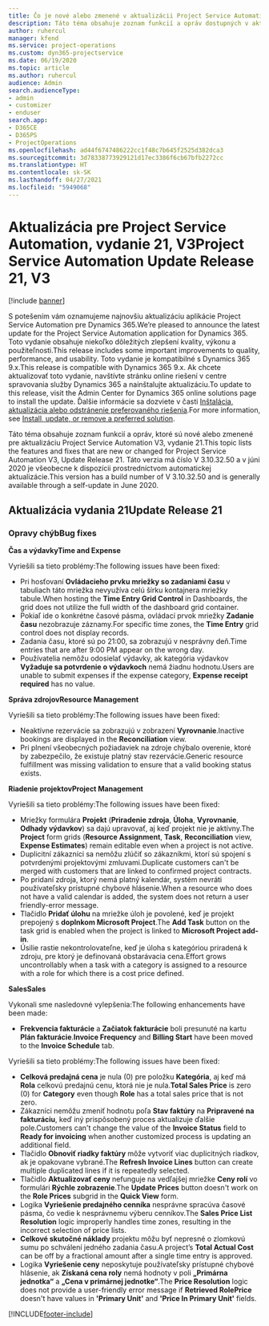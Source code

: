 ```yaml
---
title: Čo je nové alebo zmenené v aktualizácii Project Service Automation, vydanie 21, V3
description: Táto téma obsahuje zoznam funkcií a opráv dostupných v aktualizácii Project Service Automation, vydanie 21, V3
author: ruhercul
manager: kfend
ms.service: project-operations
ms.custom: dyn365-projectservice
ms.date: 06/19/2020
ms.topic: article
ms.author: ruhercul
audience: Admin
search.audienceType:
- admin
- customizer
- enduser
search.app:
- D365CE
- D365PS
- ProjectOperations
ms.openlocfilehash: ad44f6747486222cc1f48c7b645f2525d382dca3
ms.sourcegitcommit: 3d78338773929121d17ec3386f6cb67bfb2272cc
ms.translationtype: HT
ms.contentlocale: sk-SK
ms.lasthandoff: 04/27/2021
ms.locfileid: "5949068"
---
```

# <a name="project-service-automation-update-release-21-v3"></a><span data-ttu-id="da869-103">Aktualizácia pre Project Service Automation, vydanie 21, V3</span><span class="sxs-lookup"><span data-stu-id="da869-103">Project Service Automation Update Release 21, V3</span></span>

[!include [banner](../includes/psa-now-project-operations.md)]

<span data-ttu-id="da869-104">S potešením vám oznamujeme najnovšiu aktualizáciu aplikácie Project Service Automation pre Dynamics 365.</span><span class="sxs-lookup"><span data-stu-id="da869-104">We’re pleased to announce the latest update for the Project Service Automation application for Dynamics 365.</span></span> <span data-ttu-id="da869-105">Toto vydanie obsahuje niekoľko dôležitých zlepšení kvality, výkonu a použiteľnosti.</span><span class="sxs-lookup"><span data-stu-id="da869-105">This release includes some important improvements to quality, performance, and usability.</span></span> <span data-ttu-id="da869-106">Toto vydanie je kompatibilné s Dynamics 365 9.x.</span><span class="sxs-lookup"><span data-stu-id="da869-106">This release is compatible with Dynamics 365 9.x.</span></span> <span data-ttu-id="da869-107">Ak chcete aktualizovať toto vydanie, navštívte stránku online riešení v centre spravovania služby Dynamics 365 a nainštalujte aktualizáciu.</span><span class="sxs-lookup"><span data-stu-id="da869-107">To update to this release, visit the Admin Center for Dynamics 365 online solutions page to install the update.</span></span> <span data-ttu-id="da869-108">Ďalšie informácie sa dozviete v časti [Inštalácia, aktualizácia alebo odstránenie preferovaného riešenia](/power-platform/admin/install-remove-preferred-solution).</span><span class="sxs-lookup"><span data-stu-id="da869-108">For more information, see [Install, update, or remove a preferred solution](/power-platform/admin/install-remove-preferred-solution).</span></span>

<span data-ttu-id="da869-109">Táto téma obsahuje zoznam funkcií a opráv, ktoré sú nové alebo zmenené pre aktualizáciu Project Service Automation V3, vydanie 21.</span><span class="sxs-lookup"><span data-stu-id="da869-109">This topic lists the features and fixes that are new or changed for Project Service Automation V3, Update Release 21.</span></span> <span data-ttu-id="da869-110">Táto verzia má číslo V 3.10.32.50 a v júni 2020 je všeobecne k dispozícii prostredníctvom automatickej aktualizácie.</span><span class="sxs-lookup"><span data-stu-id="da869-110">This version has a build number of V 3.10.32.50 and is generally available through a self-update in June 2020.</span></span>

## <a name="update-release-21"></a><span data-ttu-id="da869-111">Aktualizácia vydania 21</span><span class="sxs-lookup"><span data-stu-id="da869-111">Update Release 21</span></span>

### <a name="bug-fixes"></a><span data-ttu-id="da869-112">Opravy chýb</span><span class="sxs-lookup"><span data-stu-id="da869-112">Bug fixes</span></span>

<span data-ttu-id="da869-113">**Čas a výdavky**</span><span class="sxs-lookup"><span data-stu-id="da869-113">**Time and Expense**</span></span>

<span data-ttu-id="da869-114">Vyriešili sa tieto problémy:</span><span class="sxs-lookup"><span data-stu-id="da869-114">The following issues have been fixed:</span></span>

- <span data-ttu-id="da869-115">Pri hosťovaní **Ovládacieho prvku mriežky so zadaniami času** v tabuliach táto mriežka nevyužíva celú šírku kontajnera mriežky tabule.</span><span class="sxs-lookup"><span data-stu-id="da869-115">When hosting the **Time Entry Grid Control** in Dashboards, the grid does not utilize the full width of the dashboard grid container.</span></span>
- <span data-ttu-id="da869-116">Pokiaľ ide o konkrétne časové pásma, ovládací prvok mriežky **Zadanie času** nezobrazuje záznamy.</span><span class="sxs-lookup"><span data-stu-id="da869-116">For specific time zones, the **Time Entry** grid control does not display records.</span></span>
- <span data-ttu-id="da869-117">Zadania času, ktoré sú po 21:00, sa zobrazujú v nesprávny deň.</span><span class="sxs-lookup"><span data-stu-id="da869-117">Time entries that are after 9:00 PM appear on the wrong day.</span></span>
- <span data-ttu-id="da869-118">Používatelia nemôžu odosielať výdavky, ak kategória výdavkov **Vyžaduje sa potvrdenie o výdavkoch** nemá žiadnu hodnotu.</span><span class="sxs-lookup"><span data-stu-id="da869-118">Users are unable to submit expenses if the expense category, **Expense receipt required** has no value.</span></span>

<span data-ttu-id="da869-119">**Správa zdrojov**</span><span class="sxs-lookup"><span data-stu-id="da869-119">**Resource Management**</span></span>

<span data-ttu-id="da869-120">Vyriešili sa tieto problémy:</span><span class="sxs-lookup"><span data-stu-id="da869-120">The following issues have been fixed:</span></span>

- <span data-ttu-id="da869-121">Neaktívne rezervácie sa zobrazujú v zobrazení **Vyrovnanie**.</span><span class="sxs-lookup"><span data-stu-id="da869-121">Inactive bookings are displayed in the **Reconciliation** view.</span></span>
- <span data-ttu-id="da869-122">Pri plnení všeobecných požiadaviek na zdroje chýbalo overenie, ktoré by zabezpečilo, že existuje platný stav rezervácie.</span><span class="sxs-lookup"><span data-stu-id="da869-122">Generic resource fulfillment was missing validation to ensure that a valid booking status exists.</span></span>

<span data-ttu-id="da869-123">**Riadenie projektov**</span><span class="sxs-lookup"><span data-stu-id="da869-123">**Project Management**</span></span>

<span data-ttu-id="da869-124">Vyriešili sa tieto problémy:</span><span class="sxs-lookup"><span data-stu-id="da869-124">The following issues have been fixed:</span></span>

- <span data-ttu-id="da869-125">Mriežky formulára **Projekt** (**Priradenie zdroja**, **Úloha**, **Vyrovnanie**, **Odhady výdavkov**) sa dajú upravovať, aj keď projekt nie je aktívny.</span><span class="sxs-lookup"><span data-stu-id="da869-125">The **Project** form grids (**Resource Assignment**, **Task**, **Reconciliation** view, **Expense Estimates**) remain editable even when a project is not active.</span></span>
- <span data-ttu-id="da869-126">Duplicitní zákazníci sa nemôžu zlúčiť so zákazníkmi, ktorí sú spojení s potvrdenými projektovými zmluvami.</span><span class="sxs-lookup"><span data-stu-id="da869-126">Duplicate customers can't be merged with customers that are linked to confirmed project contracts.</span></span>
- <span data-ttu-id="da869-127">Po pridaní zdroja, ktorý nemá platný kalendár, systém nevráti používateľsky prístupné chybové hlásenie.</span><span class="sxs-lookup"><span data-stu-id="da869-127">When a resource who does not have a valid calendar is added, the system does not return a user friendly-error message.</span></span>
- <span data-ttu-id="da869-128">Tlačidlo **Pridať úlohu** na mriežke úloh je povolené, keď je projekt prepojený s **doplnkom Microsoft Project**.</span><span class="sxs-lookup"><span data-stu-id="da869-128">The **Add Task** button on the task grid is enabled when the project is linked to **Microsoft Project add-in**.</span></span>
- <span data-ttu-id="da869-129">Úsilie rastie nekontrolovateľne, keď je úloha s kategóriou priradená k zdroju, pre ktorý je definovaná obstarávacia cena.</span><span class="sxs-lookup"><span data-stu-id="da869-129">Effort grows uncontrollably when a task with a category is assigned to a resource with a role for which there is a cost price defined.</span></span>

<span data-ttu-id="da869-130">**Sales**</span><span class="sxs-lookup"><span data-stu-id="da869-130">**Sales**</span></span>

<span data-ttu-id="da869-131">Vykonali sme nasledovné vylepšenia:</span><span class="sxs-lookup"><span data-stu-id="da869-131">The following enhancements have been made:</span></span>

- <span data-ttu-id="da869-132">**Frekvencia fakturácie** a **Začiatok fakturácie** boli presunuté na kartu **Plán fakturácie**.</span><span class="sxs-lookup"><span data-stu-id="da869-132">**Invoice Frequency** and **Billing Start** have been moved to the **Invoice Schedule** tab.</span></span>

<span data-ttu-id="da869-133">Vyriešili sa tieto problémy:</span><span class="sxs-lookup"><span data-stu-id="da869-133">The following issues have been fixed:</span></span>

- <span data-ttu-id="da869-134">**Celková predajná cena** je nula (0) pre položku **Kategória**, aj keď má **Rola** celkovú predajnú cenu, ktorá nie je nula.</span><span class="sxs-lookup"><span data-stu-id="da869-134">**Total Sales Price** is zero (0) for **Category** even though **Role** has a total sales price that is not zero.</span></span>
- <span data-ttu-id="da869-135">Zákazníci nemôžu zmeniť hodnotu poľa **Stav faktúry** na **Pripravené na fakturáciu**, keď iný prispôsobený proces aktualizuje ďalšie pole.</span><span class="sxs-lookup"><span data-stu-id="da869-135">Customers can't change the value of the **Invoice Status** field to **Ready for invoicing** when another customized process is updating an additional field.</span></span>
- <span data-ttu-id="da869-136">Tlačidlo **Obnoviť riadky faktúry** môže vytvoriť viac duplicitných riadkov, ak je opakovane vybrané.</span><span class="sxs-lookup"><span data-stu-id="da869-136">The **Refresh Invoice Lines** button can create multiple duplicated lines if it is repeatedly selected.</span></span>
- <span data-ttu-id="da869-137">Tlačidlo **Aktualizovať ceny** nefunguje na vedľajšej mriežke **Ceny rolí** vo formulári **Rýchle zobrazenie**.</span><span class="sxs-lookup"><span data-stu-id="da869-137">The **Update Prices** button doesn't work on the **Role Prices** subgrid in the **Quick View** form.</span></span>
- <span data-ttu-id="da869-138">Logika **Vyriešenie predajného cenníka** nesprávne spracúva časové pásma, čo vedie k nesprávnemu výberu cenníkov.</span><span class="sxs-lookup"><span data-stu-id="da869-138">The **Sales Price List Resolution** logic improperly handles time zones, resulting in the incorrect selection of price lists.</span></span>
- <span data-ttu-id="da869-139">**Celkové skutočné náklady** projektu môžu byť nepresné o zlomkovú sumu po schválení jedného zadania času.</span><span class="sxs-lookup"><span data-stu-id="da869-139">A project’s **Total Actual Cost** can be off by a fractional amount after a single time entry is approved.</span></span>
- <span data-ttu-id="da869-140">Logika **Vyriešenie ceny** neposkytuje používateľsky prístupné chybové hlásenie, ak **Získaná cena roly** nemá hodnoty v poli **„Primárna jednotka“** a **„Cena v primárnej jednotke“**.</span><span class="sxs-lookup"><span data-stu-id="da869-140">The **Price Resolution** logic does not provide a user-friendly error message if **Retrieved RolePrice** doesn't have values in **'Primary Unit'** and **'Price In Primary Unit'** fields.</span></span>


[!INCLUDE[footer-include](../includes/footer-banner.md)]